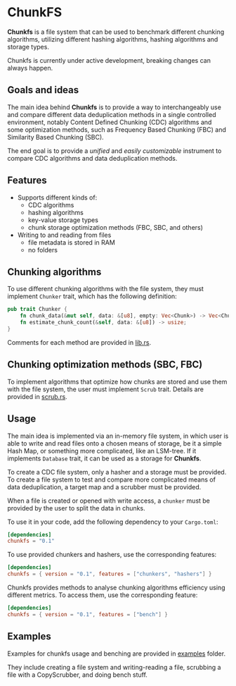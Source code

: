 # ChunkFS

**Chunkfs** is a file system that can be used to benchmark different chunking algorithms, utilizing different hashing
algorithms, hashing algorithms and storage types.

Chunkfs is currently under active development, breaking changes can always happen.

## Goals and ideas

The main idea behind **Chunkfs** is to provide a way to interchangeably use and compare different
data deduplication methods in a single controlled environment, notably Content Defined Chunking (CDC) algorithms and
some optimization methods,
such as Frequency Based Chunking (FBC) and Similarity Based Chunking (SBC).

The end goal is to provide a *unified* and *easily customizable* instrument to compare CDC algorithms and data
deduplication methods.

## Features

- Supports different kinds of:
    - CDC algorithms
    - hashing algorithms
    - key-value storage types
    - chunk storage optimization methods (FBC, SBC, and others)
- Writing to and reading from files
    - file metadata is stored in RAM
    - no folders

## Chunking algorithms

To use different chunking algorithms with the file system, they must implement ``Chunker`` trait, which has the
following definition:

```rust
pub trait Chunker {
    fn chunk_data(&mut self, data: &[u8], empty: Vec<Chunk>) -> Vec<Chunk>;
    fn estimate_chunk_count(&self, data: &[u8]) -> usize;
}
```

Comments for each method are provided in [lib.rs](src/lib.rs).

## Chunking optimization methods (SBC, FBC)

To implement algorithms that optimize how chunks are stored and use them with the file system, 
the user must implement ``Scrub`` trait. 
Details are provided in [scrub.rs](src/system/scrub.rs).

## Usage

The main idea is implemented via an in-memory file system, in which user is able to write and read files onto a chosen means of storage,
be it a simple Hash Map, or something more complicated, like an LSM-tree. If it implements `Database` trait,
it can be used as a storage for **Chunkfs**.

To create a CDC file system, only a hasher and a storage must be provided.
To create a file system to test and compare more complicated means of data deduplication, a target map and a scrubber
must be provided.

When a file is created or opened with write access, a `chunker` must be provided by the user to split the
data in chunks.

To use it in your code, add the following dependency to your `Cargo.toml`:

```toml
[dependencies]
chunkfs = "0.1"
```

To use provided chunkers and hashers, use the corresponding features:

```toml
[dependencies]
chunkfs = { version = "0.1", features = ["chunkers", "hashers"] }
```

Chunkfs provides methods to analyse chunking algorithms efficiency using different metrics. 
To access them, use the corresponding feature:
```toml
[dependencies]
chunkfs = { version = "0.1", features = ["bench"] }
```

## Examples

Examples for chunkfs usage and benching are provided in [examples](examples) folder.

They include creating a file system and writing-reading a file, 
scrubbing a file with a CopyScrubber, and doing bench stuff.
